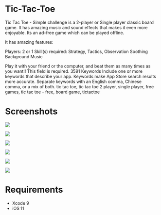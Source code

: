 # Tic-Tac-Toe

Tic Tac Toe - Simple challenge is a 2-player or Single player classic board game. It has amazing music and sound effects that makes it even more enjoyable. Its an ad-free game which can be played offline.

It has amazing features:

Players: 2 or 1
Skill(s) required: Strategy, Tactics, Observation
Soothing Background Music 

Play it with your friend or the computer, and beat them as many times as you want!!
This field is required. 3591 Keywords Include one or more keywords that describe your app. Keywords make App Store search results more accurate. Separate keywords with an English comma, Chinese comma, or a mix of both.
tic tac toe, tic tac toe 2 player, single player, free games, tic tac toe - free, board game, tictactoe


# Screenshots

![](Screenshots/screen1.png) 

![](Screenshots/screen2.png) 

![](Screenshots/screen3.png) 

![](Screenshots/screen4.png) 

![](Screenshots/screen5.png) 

![](Screenshots/screen6.png) 

# Requirements

- Xcode 9
- iOS 11
